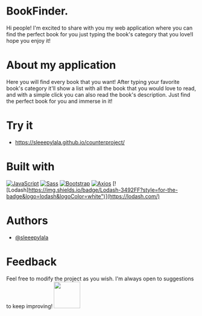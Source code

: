 # BookFinder.

Hi people! I'm excited to share with you my web application where you can find the perfect book for you just typing the book's category that you love!I hope you enjoy it!

# About my application

Here you will find every book that you want! After typing your favorite book's category it'll show a list with all the book that you would love to read, and with a simple click you can also read the book's description. Just find the perfect book for you and immerse in it!

# Try it
-  https://sleeepylala.github.io/counterproject/

# Built with

[![JavaScript](https://img.shields.io/badge/JavaScript-yellow?style=for-the-badge&logo=javascript&logoColor=white)](https://www.javascript.com/)
[![Sass](https://img.shields.io/badge/Sass-pink?style=for-the-badge&logo=sass&logoColor=white)](https://sass-lang.com/)
[![Bootstrap](https://img.shields.io/badge/Bootstrap-blueviolet?style=for-the-badge&logo=bootstrap&logoColor=white)](https://getbootstrap.com/)
[![Axios](https://img.shields.io/badge/axios-671ddf?&style=for-the-badge&logo=axios&logoColor=white)](https://axios-http.com/)
[![Lodash]https://img.shields.io/badge/Lodash-3492FF?style=for-the-badge&logo=lodash&logoColor=white")](https://lodash.com/)

# Authors

- [@sleeepylala](https://github.com/sleeepylala)

# Feedback

Feel free to modify the project as you wish. I'm always open to suggestions to keep improving!
<i class="bi bi-chat-heart"></i>
<img src="assets/images/chat-heart-readme.svg" width="70px"/>
